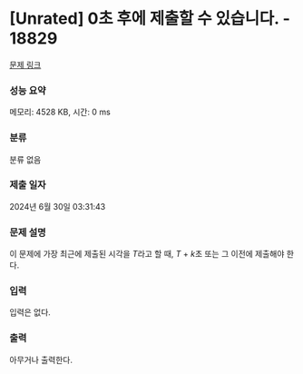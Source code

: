 # [Unrated] 0초 후에 제출할 수 있습니다. - 18829 

[문제 링크](https://www.acmicpc.net/problem/18829) 

### 성능 요약

메모리: 4528 KB, 시간: 0 ms

### 분류

분류 없음

### 제출 일자

2024년 6월 30일 03:31:43

### 문제 설명

<p>이 문제에 가장 최근에 제출된 시각을 <em>T</em>라고 할 때, <em>T</em> + <em>k</em>초 또는 그 이전에 제출해야 한다.</p>

### 입력 

 <p>입력은 없다.</p>

### 출력 

 <p>아무거나 출력한다.</p>


